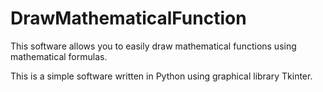# DrawMathematicalFunction
This software allows you to easily draw mathematical functions using mathematical formulas.

This is a simple software written in Python using graphical library Tkinter.
